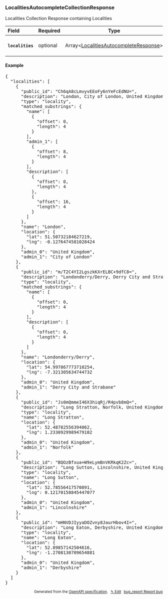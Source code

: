 <!--- This is a generated file, do not edit! -->
<!--- [START woosmap_http_schema_localitiesautocompletecollectionresponse] -->
<h3 class="schema-object" id="LocalitiesAutocompleteCollectionResponse">LocalitiesAutocompleteCollectionResponse</h3>

Localities Collection Response containing Localities

| Field                                                                                                                                 | Required | Type                                                                                                            | Description                                                                                                                  |
| :------------------------------------------------------------------------------------------------------------------------------------ | -------- | --------------------------------------------------------------------------------------------------------------- | ---------------------------------------------------------------------------------------------------------------------------- |
| <h4 id="LocalitiesAutocompleteCollectionResponse-localities" class="add-link schema-object-property-key"><code>localities</code></h4> | optional | Array&lt;[LocalitiesAutocompleteResponse](#LocalitiesAutocompleteResponse "LocalitiesAutocompleteResponse")&gt; | See [LocalitiesAutocompleteResponse](#LocalitiesAutocompleteResponse "LocalitiesAutocompleteResponse") for more information. |

<h4 class="schema-object-example" id="LocalitiesAutocompleteCollectionResponse-example">Example</h4>

<pre class="notranslate lang-json prettyprint">{
  "localities": [
    {
      "public_id": "Ch6qA8cLmvyvEEoFy6nYeFcEdNU=",
      "description": "London, City of London, United Kingdom",
      "type": "locality",
      "matched_substrings": {
        "name": [
          {
            "offset": 0,
            "length": 4
          }
        ],
        "admin_1": [
          {
            "offset": 8,
            "length": 4
          }
        ],
        "description": [
          {
            "offset": 0,
            "length": 4
          },
          {
            "offset": 16,
            "length": 4
          }
        ]
      },
      "name": "London",
      "location": {
        "lat": 51.50732184627219,
        "lng": -0.1276474581028424
      },
      "admin_0": "United Kingdom",
      "admin_1": "City of London"
    },
    {
      "public_id": "m/T2C4YI2LgszkKXrELBC+9dfC8=",
      "description": "Londonderry/Derry, Derry City and Strabane, United Kingdom",
      "type": "locality",
      "matched_substrings": {
        "name": [
          {
            "offset": 0,
            "length": 4
          }
        ],
        "description": [
          {
            "offset": 0,
            "length": 4
          }
        ]
      },
      "name": "Londonderry/Derry",
      "location": {
        "lat": 54.997867773710254,
        "lng": -7.321305634744732
      },
      "admin_0": "United Kingdom",
      "admin_1": "Derry City and Strabane"
    },
    {
      "public_id": "Js0mQmmeI46X3hiqRj/R4pvb8mQ=",
      "description": "Long Stratton, Norfolk, United Kingdom",
      "type": "locality",
      "name": "Long Stratton",
      "location": {
        "lat": 52.48782556394062,
        "lng": 1.2330929989479102
      },
      "admin_0": "United Kingdom",
      "admin_1": "Norfolk"
    },
    {
      "public_id": "BQOzBfxua+W9eLymBnVKRkqK2Zc=",
      "description": "Long Sutton, Lincolnshire, United Kingdom",
      "type": "locality",
      "name": "Long Sutton",
      "location": {
        "lat": 52.78556417570891,
        "lng": 0.12170158845447077
      },
      "admin_0": "United Kingdom",
      "admin_1": "Lincolnshire"
    },
    {
      "public_id": "mHNVDJIyyaDOZvny8JaurHbov4I=",
      "description": "Long Eaton, Derbyshire, United Kingdom",
      "type": "locality",
      "name": "Long Eaton",
      "location": {
        "lat": 52.89857142504616,
        "lng": -1.2708130709654881
      },
      "admin_0": "United Kingdom",
      "admin_1": "Derbyshire"
    }
  ]
}</pre>

<p style="text-align: right; font-size: smaller;">Generated from the <a data-label="openapi-github" href="https://github.com/woosmap/openapi-specification" title="Woosmap OpenAPI Specification" class="external">OpenAPI specification</a>.
<a data-label="openapi-github-woosmap-http-schema-localitiesautocompletecollectionresponse" data-action="edit" style="margin-left: 5px;" href="https://github.com/woosmap/openapi-specification/blob/main/specification/schemas/LocalitiesAutocompleteCollectionResponse.yml" title="Edit on GitHub">✎ Edit</a>
<a data-label="openapi-github-woosmap-http-schema-localitiesautocompletecollectionresponse" data-action="bug" style="margin-left: 5px;" href="https://github.com/woosmap/openapi-specification/issues/new?assignees=&labels=type%3A+bug%2C+triage+me&template=bug_report.md&title=[schemas] Bug - LocalitiesAutocompleteCollectionResponse" title="File bug for schemas on GitHub"><span class="material-icons">bug_report</span> Report bug</a>
</p>

<!--- [END woosmap_http_schema_localitiesautocompletecollectionresponse] -->
